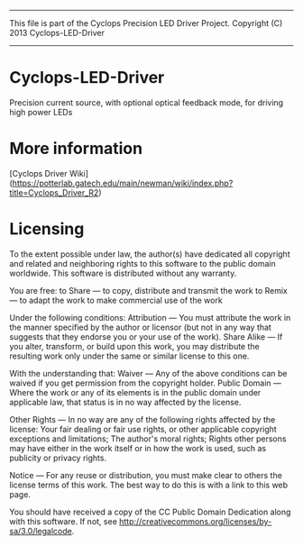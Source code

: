 -------------------------------------------------------------------------

This file is part of the Cyclops Precision LED Driver Project. Copyright (C) 2013 Cyclops-LED-Driver

-------------------------------------------------------------------------

# Cyclops-LED-Driver
Precision current source, with optional optical feedback mode, for driving high power LEDs

# More information
[Cyclops Driver Wiki] (https://potterlab.gatech.edu/main/newman/wiki/index.php?title=Cyclops_Driver_R2)

# Licensing
To the extent possible under law, the author(s) have dedicated all copyright and related and neighboring rights to this software to the public domain worldwide. This software is distributed without any warranty.

You are free:
to Share — to copy, distribute and transmit the work
to Remix — to adapt the work
to make commercial use of the work

Under the following conditions:
Attribution — You must attribute the work in the manner specified by the author or licensor (but not in any way that suggests that they endorse you or your use of the work).
Share Alike — If you alter, transform, or build upon this work, you may distribute the resulting work only under the same or similar license to this one.

With the understanding that:
Waiver — Any of the above conditions can be waived if you get permission from the copyright holder.
Public Domain — Where the work or any of its elements is in the public domain under applicable law, that status is in no way affected by the license.

Other Rights — In no way are any of the following rights affected by the license:
Your fair dealing or fair use rights, or other applicable copyright exceptions and limitations;
The author's moral rights;
Rights other persons may have either in the work itself or in how the work is used, such as publicity or privacy rights.

Notice — For any reuse or distribution, you must make clear to others the license terms of this work. The best way to do this is with a link to this web page.

You should have received a copy of the CC Public Domain Dedication along with this software. If not, see <http://creativecommons.org/licenses/by-sa/3.0/legalcode>.
